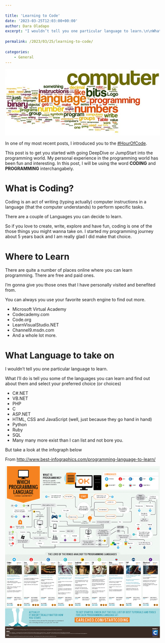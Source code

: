 ```yaml
---

title: 'Learning to Code'
date: '2023-03-25T12:03:00+00:00'
author: Dara Oladapo
excerpt: "I wouldn’t tell you one particular language to learn.\n\nWhat I’ll do is tell you some of the languages you can learn and find out about them and select your preferred choice (or choices)"

permalink: /2023/03/25/learning-to-code/

categories:
    - General
---
```


![](./blog-assets/2023/11/word-image-385-1.jpeg)

In one of my most recent posts, I introduced you to the [\#HourOfCode](http://code.org).

This post is to get you started with going DeepDive or JumpStart into the programming world. My personal experience in the programming world has been fun and interesting. In this post, I will be using the word **CODING** and **PROGRAMMING** interchangabely.

# What is Coding?

Coding is an act of writing (typing actually) computer instructions in a language (that the computer understands) to perform specific tasks.

There are a couple of Languages you can decide to learn.

So if you love to create, write, explore and have fun, coding is one of the those things you might wanna take on. I started my programming journey about 5 years back and I am really glad I did make that choice.

# Where to Learn

There are quite a number of places online where you can learn programming. There are free and paid ones.

I’m gonna give you those ones that I have personally visited and benefited from.

You can always you use your favorite search engine to find out more.

- Microsoft Virtual Academy
- Codecademy.com
- Code.org
- LearnVisualStudio.NET
- Channel9.msdn.com
- And a whole lot more.

# What Language to take on

I wouldn’t tell you one particular language to learn.

What I’ll do is tell you some of the languages you can learn and find out about them and select your preferred choice (or choices)

- C#.NET
- VB.NET
- PHP
- C
- ASP.NET
- HTML, CSS and JavaScript (well, just because they go hand in hand)
- Python
- Ruby
- SQL
- Many many more exist than I can list and not bore you.

But take a look at the infograph below

From <http://www.best-infographics.com/programming-language-to-learn/>

![](./blog-assets/2023/11/word-image-385-2.png)